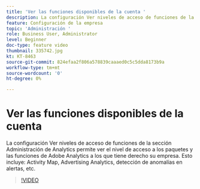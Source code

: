 ```yaml
---
title: 'Ver las funciones disponibles de la cuenta '
description: La configuración Ver niveles de acceso de funciones de la sección Administración de Analytics permite ver el nivel de acceso a los paquetes y las funciones de Adobe Analytics a los que tiene derecho su empresa. Esto incluye Activity Map, Advertising Analytics, detección de anomalías en alertas, etc.
feature: Configuración de la empresa
topic: 'Administración '
role: Business User, Administrator
level: Beginner
doc-type: feature video
thumbnail: 335742.jpg
kt: KT-8463
source-git-commit: 824efaa2f806a578839caaaed0c5c5dda8173b9a
workflow-type: tm+mt
source-wordcount: '0'
ht-degree: 0%

---
```



# Ver las funciones disponibles de la cuenta

La configuración Ver niveles de acceso de funciones de la sección Administración de Analytics permite ver el nivel de acceso a los paquetes y las funciones de Adobe Analytics a los que tiene derecho su empresa. Esto incluye: Activity Map, Advertising Analytics, detección de anomalías en alertas, etc.


>[!VIDEO](https://video.tv.adobe.com/v/335742/?quality=12&learn=on)